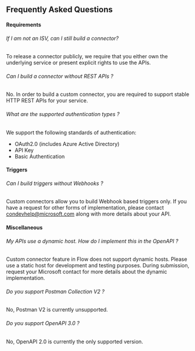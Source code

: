 ## Frequently Asked Questions

#### Requirements

###### If I am not an ISV, can I still build a connector?
To release a connector publicly, we require that you either own the underlying service or present explicit rights to use the APIs.

###### Can I build a connector without REST APIs ?
No. In order to build a custom connector, you are required to support stable HTTP REST APIs for your service.

###### What are the supported authentication types ?
We support the following standards of authentication:
  - OAuth2.0 (includes Azure Active Directory)
  - API Key
  - Basic Authentication

#### Triggers

###### Can I build triggers without Webhooks ? 
Custom connectors allow you to build Webhook based triggers only.
If you have a request for other forms of implementation, please contact [condevhelp@microsoft.com](mailto:condevhelp@microsoft.com) along with more details about your API.

#### Miscellaneous

###### My APIs use a dynamic host. How do I implement this in the OpenAPI ?
Custom connector feature in Flow does not support dynamic hosts. Please use a static host for development and testing purposes. During submission, request your Microsoft contact for more details about the dynamic implementation.

###### Do you support Postman Collection V2 ?
No, Postman V2 is currently unsupported.

###### Do you support OpenAPI 3.0 ?
No, OpenAPI 2.0 is currently the only supported version.